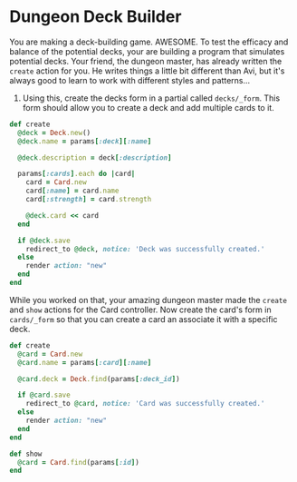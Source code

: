 # Dungeon Deck Builder

You are making a deck-building game. AWESOME. To test the efficacy and balance of the potential decks, your are building a program that simulates potential decks. Your friend, the dungeon master, has already written the `create` action for you. He writes things a little bit different than Avi, but it's always good to learn to work with different styles and patterns...

1. Using this, create the decks form in a partial called `decks/_form`. This form should allow you to create a deck and add multiple cards to it.

```ruby
def create
  @deck = Deck.new()
  @deck.name = params[:deck][:name]

  @deck.description = deck[:description]

  params[:cards].each do |card|
    card = Card.new
    card[:name] = card.name
    card[:strength] = card.strength

    @deck.card << card
  end

  if @deck.save
    redirect_to @deck, notice: 'Deck was successfully created.'
  else
    render action: "new"
  end
end
```

While you worked on that, your amazing dungeon master made the `create` and `show` actions for the Card controller. Now create the card's form in `cards/_form` so that you can create a card an associate it with a specific deck.

```ruby
def create
  @card = Card.new
  @card.name = params[:card][:name]

  @card.deck = Deck.find(params[:deck_id])

  if @card.save
    redirect_to @card, notice: 'Card was successfully created.'
  else
    render action: "new"
  end
end

def show
  @card = Card.find(params[:id])
end
```

